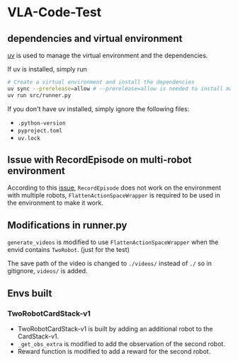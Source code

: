 # VLA-Code-Test

## dependencies and virtual environment
[uv](https://docs.astral.sh/uv/) is used to manage the virtual environment and the dependencies.

If uv is installed, simply run
```bash
# Create a virtual environment and install the dependencies
uv sync --prerelease=allow # --prerelease=allow is needed to install mani_skill
uv run src/runner.py
```

If you don't have uv installed, simply ignore the following files:
- `.python-version`
- `pyproject.toml`
- `uv.lock`

## Issue with RecordEpisode on multi-robot environment
According to this [issue](https://github.com/haosulab/ManiSkill/issues/776), `RecordEpisode` does not work on the environment with multiple robots, `FlattenActionSpaceWrapper` is required to be used in the environment to make it work. 

## Modifications in runner.py
`generate_videos` is modified to use `FlattenActionSpaceWrapper` when the envid contains `TwoRobot`. (just for the test)

The save path of the video is changed to `./videos/` instead of `./` so in gitignore, `videos/` is added.

## Envs built
### TwoRobotCardStack-v1
- TwoRobotCardStack-v1 is built by adding an additional robot to the CardStack-v1.
- `_get_obs_extra` is modified to add the observation of the second robot.
- Reward function is modified to add a reward for the second robot.
